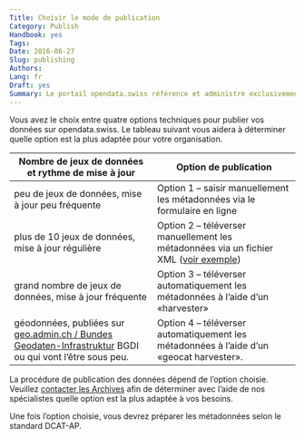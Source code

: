 ```yaml
---
Title: Choisir le mode de publication
Category: Publish
Handbook: yes
Tags:
Date: 2016-06-27
Slug: publishing
Authors:
Lang: fr
Draft: yes
Summary: Le portail opendata.swiss référence et administre exclusivement les métadonnées. Les données primaires et leur publication relèvent de la responsabilité des fournisseurs de données. Les Archives fédérales, qui administrent le portail, apportent leur soutien dans le cadre de la publication des données et coordonnent la procédure.
---
```


Vous avez le choix entre quatre options techniques pour publier vos données sur opendata.swiss. Le tableau suivant vous aidera à déterminer quelle option est la plus adaptée pour votre organisation.

| Nombre de jeux de données et rythme de mise à jour | Option de publication |
|----------------------------------------------------|-----------------------|
| peu de jeux de données, mise à jour peu fréquente | Option 1 – saisir manuellement les métadonnées via le formulaire en ligne |
| plus de 10 jeux de données, mise à jour régulière | Option 2 – téléverser manuellement les métadonnées via un fichier XML ([voir exemple](/fr/library/ch-dcat-ap)) |
| grand nombre de jeux de données, mise à jour fréquente | Option 3 – téléverser automatiquement les métadonnées à l’aide d’un «harvester» |
| géodonnées, publiées sur [geo.admin.ch / Bundes Geodaten-Infrastruktur](http://www.geo.admin.ch/internet/geoportal/fr/home/geoadmin/mission/bgdi.html) BGDI ou qui vont l’être sous peu. | Option 4 – téléverser automatiquement les métadonnées à l’aide d’un «geocat harvester». |

La procédure de publication des données dépend de l’option choisie. Veuillez [contacter les Archives](mailto:opendata@bar.admin.ch) afin de déterminer avec l’aide de nos spécialistes quelle option est la plus adaptée à vos besoins.

Une fois l’option choisie, vous devrez préparer les métadonnées selon le standard DCAT-AP.
